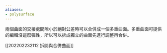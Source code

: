 ```yaml
---
aliases:
- polysurface
---
```


兩個曲面的交接處間隙小於絕對公差時可以合併成一個多重曲面。多重曲面可提供的編輯沒這麼彈性，所以可以拆成獨立的曲面先進行調整再合併。


[[202202232112 拆開與合併曲面]]